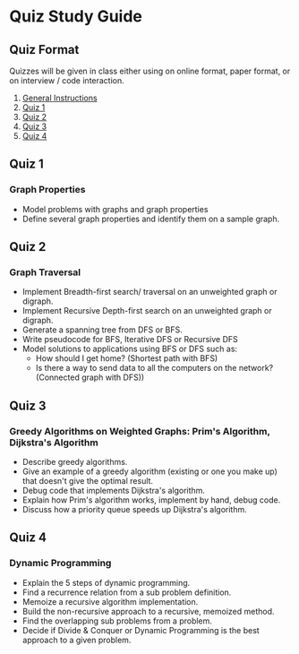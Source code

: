 # Quiz Study Guide

## Quiz Format
Quizzes will be given in class either using on online format, paper format, or on interview / code interaction.


1. [General Instructions](#general-instructions)
1. [Quiz 1](#quiz-1)
1. [Quiz 2](#quiz-2)
1. [Quiz 3](#quiz-3)
1. [Quiz 4](#quiz-4)


## Quiz 1
### Graph Properties
- Model problems with graphs and graph properties
- Define several graph properties and identify them on a sample graph.


## Quiz 2
 ### Graph Traversal
- Implement Breadth-first search/ traversal on an unweighted graph or digraph.
- Implement Recursive Depth-first search on an unweighted graph or digraph.
- Generate a spanning tree from DFS or BFS.
- Write pseudocode for BFS, Iterative DFS or Recursive DFS
- Model solutions to applications using BFS or DFS such as:
  - How should I get home? (Shortest path with BFS)
  - Is there a way to send data to all the computers on the network? (Connected graph with DFS))


## Quiz 3
 ### Greedy Algorithms on Weighted Graphs: Prim's Algorithm, Dijkstra's Algorithm
 - Describe greedy algorithms.
 - Give an example of a greedy algorithm (existing or one you make up) that doesn't give the optimal result.
  - Debug code that implements Dijkstra's algorithm.
  - Explain how Prim's algorithm  works, implement by hand, debug code.
  - Discuss how a priority queue speeds up Dijkstra's algorithm.


 ## Quiz 4
  ### Dynamic Programming
 - Explain the 5 steps of dynamic programming.
 - Find a recurrence relation from a sub problem definition.
 - Memoize a recursive algorithm implementation.
 - Build the non-recursive approach to a recursive, memoized method.
 - Find the overlapping sub problems from a problem.
 - Decide if Divide & Conquer or Dynamic Programming is the best approach to  a given problem.
